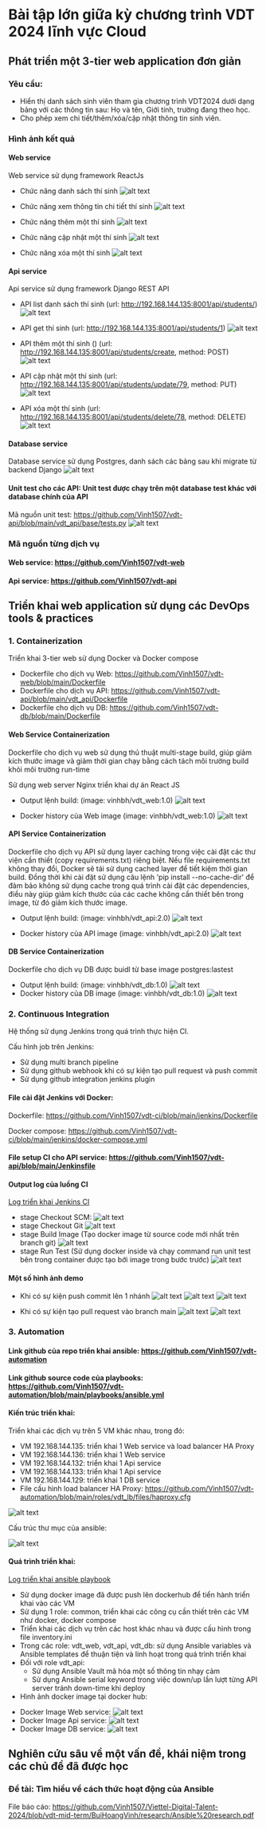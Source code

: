 # Bài tập lớn giữa kỳ chương trình VDT 2024 lĩnh vực Cloud

## Phát triển một 3-tier web application đơn giản

### Yêu cầu:

- Hiển thị danh sách sinh viên tham gia chương trình VDT2024 dưới dạng bảng với các thông tin sau: Họ và tên, Giới tính, trường đang theo học. 
- Cho phép xem chi tiết/thêm/xóa/cập nhật thông tin sinh viên.

### Hình ảnh kết quả 

#### Web service
Web service sử dụng framework ReactJs
- Chức năng danh sách thí sinh
![alt text](./images/website/web_student_list.png)

- Chức năng xem thông tin chi tiết thí sinh
![alt text](./images/website/web_detail_student.png)

- Chức năng thêm một thí sinh
![alt text](./images/website/web_add_student.png)

- Chức năng cập nhật một thí sinh
![alt text](./images/website/web_update_student.png)

- Chức năng xóa một thí sinh
![alt text](./images/website/web_remove_student.png)

#### Api service
Api service sử dụng framework Django REST API
- API list danh sách thí sinh (url: http://192.168.144.135:8001/api/students/)
![alt text](./images/website/api_student_list.png)

- API get thí sinh (url: http://192.168.144.135:8001/api/students/1)
![alt text](./images/website/api_get_student.png)

- API thêm một thí sinh () (url: http://192.168.144.135:8001/api/students/create, method: POST)
![alt text](./images/website/api_add_student.png)

- API cập nhật một thí sinh (url: http://192.168.144.135:8001/api/students/update/79, method: PUT)
![alt text](./images/website/api_update_student.png)

- API xóa một thí sinh (url: http://192.168.144.135:8001/api/students/delete/78, method: DELETE)
![alt text](./images/website/api_remove_student.png)

#### Database service
Database service sử dụng Postgres, danh sách các bảng sau khi migrate từ backend Django
![alt text](./images/website/db_table_list.png)

#### Unit test cho các API: Unit test được chạy trên một database test khác với database chính của API

Mã nguồn unit test: https://github.com/Vinh1507/vdt-api/blob/main/vdt_api/base/tests.py
![alt text](./images/website/api_unit_test_result.png)

### Mã nguồn từng dịch vụ

#### Web service: https://github.com/Vinh1507/vdt-web
#### Api service: https://github.com/Vinh1507/vdt-api


## Triển khai web application sử dụng các DevOps tools & practices

### 1. Containerization
Triển khai 3-tier web sử dụng Docker và Docker compose
- Dockerfile cho dịch vụ Web: https://github.com/Vinh1507/vdt-web/blob/main/Dockerfile
- Dockerfile cho dịch vụ API: https://github.com/Vinh1507/vdt-api/blob/main/vdt_api/Dockerfile
- Dockerfile cho dịch vụ DB: https://github.com/Vinh1507/vdt-db/blob/main/Dockerfile

#### Web Service Containerization
Dockerfile cho dịch vụ web sử dụng thủ thuật multi-stage build, giúp giảm kích thước image và giảm thời gian chạy bằng cách tách môi trường build khỏi môi trường run-time

Sử dụng web server Nginx triển khai dự án React JS

- Output lệnh build: (image: vinhbh/vdt_web:1.0)
![alt text](./images/containerization/web_build_dockerfile.png)

- Docker history của Web image (image: vinhbh/vdt_web:1.0)
![alt text](./images/containerization/web_image_history.png)

#### API Service Containerization
Dockerfile cho dịch vụ API sử dụng layer caching trong việc cài đặt các thư viện cần thiết (copy requirements.txt) riêng biệt. Nếu file requirements.txt không thay đổi, Docker sẽ tái sử dụng cached layer để tiết kiệm thời gian build. Đồng thời khi cài đặt sử dụng câu lệnh 'pip install --no-cache-dir' để đảm bảo không sử dụng cache trong quá trình cài đặt các dependencies, điều này giúp giảm kích thước của các cache không cần thiết bên trong image, từ đó giảm kích thước image.

- Output lệnh build: (image: vinhbh/vdt_api:2.0)
![alt text](./images/containerization/api_build_dockerfile.png)

- Docker history của API image (image: vinhbh/vdt_api:2.0)
![alt text](./images/containerization/api_image_history.png)

#### DB Service Containerization
Dockerfile cho dịch vụ DB được buidl từ base image postgres:lastest
- Output lệnh build: (image: vinhbh/vdt_db:1.0)
![alt text](./images/containerization/db_build_dockerfile.png)
- Docker history của DB image (image: vinhbh/vdt_db:1.0)
![alt text](./images/containerization/db_image_history.png)

### 2. Continuous Integration
Hệ thống sử dụng Jenkins trong quá trình thực hiện CI.

Cấu hình job trên Jenkins: 
- Sử dụng multi branch pipeline
- Sử dụng github webhook khi có sự kiện tạo pull request và push commit
- Sử dụng github integration jenkins plugin

#### File cài đặt Jenkins với Docker: 
Dockerfile: https://github.com/Vinh1507/vdt-ci/blob/main/jenkins/Dockerfile

Docker compose: https://github.com/Vinh1507/vdt-ci/blob/main/jenkins/docker-compose.yml
#### File setup CI cho API service: https://github.com/Vinh1507/vdt-api/blob/main/Jenkinsfile

#### Output log của luồng CI
[Log triển khai Jenkins CI](https://github.com/Vinh1507/Viettel-Digital-Talent-2024/blob/vdt-mid-term/BuiHoangVinh/logs/jenkins-pipeline-log.txt)
- stage Checkout SCM:
![alt text](./images/ci/ci_checkout_scm.png)
- stage Checkout Git
![alt text](./images/ci/ci_clone_code.png)
- stage Build Image (Tạo docker image từ source code mới nhất trên branch git)
![alt text](./images/ci/ci_build_image.png)
- stage Run Test (Sử dụng docker inside và chạy command run unit test bên trong container được tạo bới image trong bước trước)
![alt text](./images/ci/ci_run_test.png)

#### Một số hình ảnh demo
- Khi có sự kiện push commit lên 1 nhánh
![alt text](./images/ci/ci_push_webhook.png)
![alt text](./images/ci/ci_push_job.png)
![alt text](./images/ci/ci_push_pipeline.png)

- Khi có sự kiện tạo pull request vào branch main
![alt text](./images/ci/ci_pr_webhook.png)
![alt text](./images/ci/ci_pr_pipeline.png) 

### 3. Automation

#### Link github của repo triển khai ansible: https://github.com/Vinh1507/vdt-automation
#### Link github source code của playbooks: https://github.com/Vinh1507/vdt-automation/blob/main/playbooks/ansible.yml

#### Kiến trúc triển khai:

Triển khai các dịch vụ trên 5 VM khác nhau, trong đó:
- VM 192.168.144.135: triển khai 1 Web service và load balancer HA Proxy
- VM 192.168.144.136: triển khai 1 Web service
- VM 192.168.144.132: triển khai 1 Api service
- VM 192.168.144.133: triển khai 1 Api service
- VM 192.168.144.129: triển khai 1 DB service
- File cấu hình load balancer HA Proxy: https://github.com/Vinh1507/vdt-automation/blob/main/roles/vdt_lb/files/haproxy.cfg

![alt text](./images/automation/deploy_architecture.png)

Cấu trúc thư mục của ansible:

![alt text](./images/automation/cd_ansible_tree.png)

#### Quá trình triển khai:
[Log triển khai ansible playbook](https://github.com/Vinh1507/Viettel-Digital-Talent-2024/blob/vdt-mid-term/BuiHoangVinh/logs/ansible-log.txt)
- Sử dụng docker image đã được push lên dockerhub để tiển hành triển khai vào các VM
- Sử dụng 1 role: common, triển khai các công cụ cần thiết trên các VM như docker, docker compose
- Triển khai các dịch vụ trên các host khác nhau và được cấu hình trong file inventory.ini
- Trong các role: vdt_web, vdt_api, vdt_db: sử dụng Ansible variables và Ansible templates để thuận tiện và linh hoạt trong quá trình triển khai
- Đối với role vdt_api:
    + Sử dụng Ansible Vault mã hóa một số thông tin nhạy cảm
    + Sử dụng Ansible serial keyword trong việc down/up lần lượt từng API server tránh down-time khi deploy
- Hình ảnh docker image tại docker hub:
+ Docker Image Web service:
![alt text](./images/automation/docker_image_web.png)
+ Docker Image Api service:
![alt text](./images/automation/docker_image_api.png)
+ Docker Image DB service:
![alt text](./images/automation/docker_image_db.png)



## Nghiên cứu sâu về một vấn đề, khái niệm trong các chủ đề đã được học 
### Đề tài: Tìm hiểu về cách thức hoạt động của Ansible

File báo cáo: https://github.com/Vinh1507/Viettel-Digital-Talent-2024/blob/vdt-mid-term/BuiHoangVinh/research/Ansible%20research.pdf 
